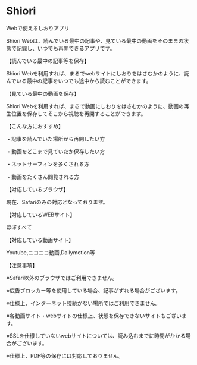 # Shiori
Webで使えるしおりアプリ

Shiori Webは、読んでいる最中の記事や、見ている最中の動画をそのままの状態で記録し、いつでも再開できるアプリです。


【読んでいる最中の記事等を保存】

Shiori Webを利用すれば、まるでwebサイトにしおりをはさむかのように、読んでいる最中の記事をいつでも途中から読むことができます。


【見ている最中の動画を保存】

Shiori Webを利用すれば、まるで動画にしおりをはさむかのように、動画の再生位置を保存してそこから視聴を再開することができます。


【こんな方におすすめ】

・記事を読んでいた場所から再開したい方

・動画をどこまで見ていたか保存したい方

・ネットサーフィンを多くされる方

・動画をたくさん閲覧される方


【対応しているブラウザ】

現在、Safariのみの対応となっております。


【対応しているWEBサイト】

ほぼすべて


【対応している動画サイト】

Youtube,ニコニコ動画,Dailymotion等


【注意事項】

※Safari以外のブラウザではご利用できません。

※広告ブロッカー等を使用している場合、記事がずれる場合がございます。

※仕様上、インターネット接続がない場所ではご利用できません。

※各動画サイト・webサイトの仕様上、状態を保存できないサイトもございます。

※SSLを仕様していないwebサイトについては、読み込むまでに時間がかかる場合がございます。

※仕様上、PDF等の保存には対応しておりません。
